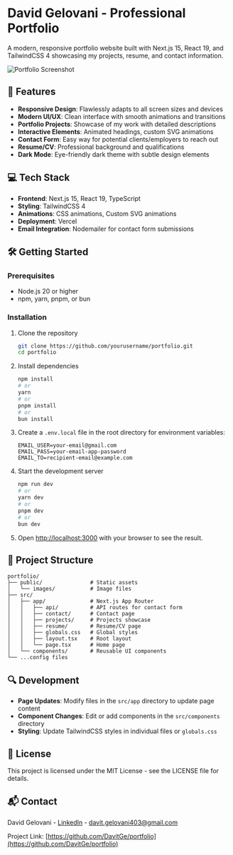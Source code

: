 # David Gelovani - Professional Portfolio

A modern, responsive portfolio website built with Next.js 15, React 19, and TailwindCSS 4 showcasing my projects, resume, and contact information.

![Portfolio Screenshot](./public/images/portfolio-screenshot.png)

## 🚀 Features

- **Responsive Design**: Flawlessly adapts to all screen sizes and devices
- **Modern UI/UX**: Clean interface with smooth animations and transitions
- **Portfolio Projects**: Showcase of my work with detailed descriptions
- **Interactive Elements**: Animated headings, custom SVG animations
- **Contact Form**: Easy way for potential clients/employers to reach out
- **Resume/CV**: Professional background and qualifications
- **Dark Mode**: Eye-friendly dark theme with subtle design elements

## 💻 Tech Stack

- **Frontend**: Next.js 15, React 19, TypeScript
- **Styling**: TailwindCSS 4
- **Animations**: CSS animations, Custom SVG animations
- **Deployment**: Vercel
- **Email Integration**: Nodemailer for contact form submissions

## 🛠️ Getting Started

### Prerequisites

- Node.js 20 or higher
- npm, yarn, pnpm, or bun

### Installation

1. Clone the repository

   ```bash
   git clone https://github.com/yourusername/portfolio.git
   cd portfolio
   ```

2. Install dependencies

   ```bash
   npm install
   # or
   yarn
   # or
   pnpm install
   # or
   bun install
   ```

3. Create a `.env.local` file in the root directory for environment variables:

   ```
   EMAIL_USER=your-email@gmail.com
   EMAIL_PASS=your-email-app-password
   EMAIL_TO=recipient-email@example.com
   ```

4. Start the development server

   ```bash
   npm run dev
   # or
   yarn dev
   # or
   pnpm dev
   # or
   bun dev
   ```

5. Open [http://localhost:3000](http://localhost:3000) with your browser to see the result.

## 📂 Project Structure

```
portfolio/
├── public/               # Static assets
│   └── images/           # Image files
├── src/
│   ├── app/              # Next.js App Router
│   │   ├── api/          # API routes for contact form
│   │   ├── contact/      # Contact page
│   │   ├── projects/     # Projects showcase
│   │   ├── resume/       # Resume/CV page
│   │   ├── globals.css   # Global styles
│   │   ├── layout.tsx    # Root layout
│   │   └── page.tsx      # Home page
│   └── components/       # Reusable UI components
└── ...config files
```

## 🔍 Development

- **Page Updates**: Modify files in the `src/app` directory to update page content
- **Component Changes**: Edit or add components in the `src/components` directory
- **Styling**: Update TailwindCSS styles in individual files or `globals.css`

## 📄 License

This project is licensed under the MIT License - see the LICENSE file for details.

## 📬 Contact

David Gelovani - [LinkedIn](https://www.linkedin.com/in/davit-gelovani-379605228/) - davit.gelovani403@gmail.com

Project Link: [https://github.com/DavitGe/portfolio](https://github.com/DavitGe/portfolio)
